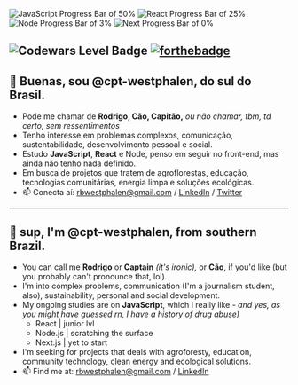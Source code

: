 ![JavaScript Progress Bar of 50%](https://progress-bar.dev/50/?scale=100&title=JavaScript&width=120&color=CC0000)
![React Progress Bar of 25%](https://progress-bar.dev/25/?scale=100&title=React&width=120&color=6699FF)
![Node Progress Bar of 3%](https://progress-bar.dev/3/?scale=100&title=Node.js&width=100&color=22AA00)
![Next Progress Bar of 0%](https://progress-bar.dev/0/?scale=100&title=Next.js&width=95&color=333333)

![Codewars Level Badge](https://www.codewars.com/users/cpt-westphalen/badges/large)
[![forthebadge](https://forthebadge.com/images/badges/powered-by-black-magic.svg)](https://forthebadge.com)
--
## 🌱 Buenas, sou @cpt-westphalen, do sul do Brasil.
* Pode me chamar de **Rodrigo, Cão, Capitão,** _ou não chamar, tbm, td certo, sem ressentimentos_
* Tenho interesse em problemas complexos, comunicação, sustentabilidade, desenvolvimento pessoal e social.
* Estudo **JavaScript**, **React** e Node, penso em seguir no front-end, mas ainda não tenho nada definido.
* Em busca de projetos que tratem de agroflorestas, educação, tecnologias comunitárias, energia limpa e soluções ecológicas.
* 📫 Conecta aí: rbwestphalen@gmail.com / [LinkedIn](https://linkedin.com/in/rbwestphalen) / [Twitter](https://twitter.com/cpt_westphalen)
---
## 🌱 sup, I'm @cpt-westphalen, from southern Brazil.
* You can call me **Rodrigo** or **Captain** _(it's ironic),_ or **Cão**, if you'd like (but you probably can't pronounce that, lol).
* I'm into complex problems, communication (I'm a journalism student, also), sustainability, personal and social development.
* My ongoing studies are on **JavaScript**, which I really like _- and yes, as you might have guessed rn, I have a history of drug abuse)_ 
  * React | junior lvl
  * Node.js | scratching the surface
  * Next.js | yet to start
* I'm seeking for projects that deals with agroforesty, education, community technology, clean energy and ecological solutions.
* 📫 Find me at: rbwestphalen@gmail.com / [LinkedIn](https://linkedin.com/in/rbwestphalen)
